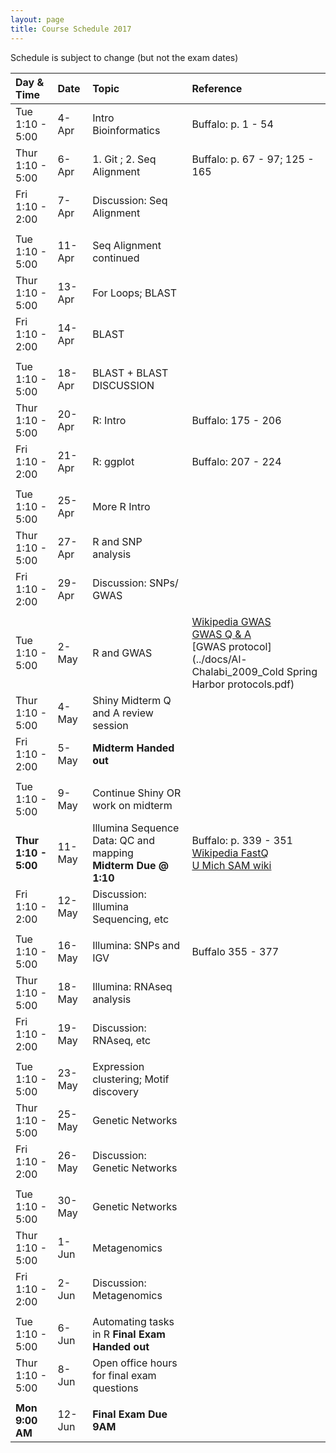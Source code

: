 ```yaml
---
layout: page
title: Course Schedule 2017
---
```


Schedule is subject to change (but not the exam dates)

| Day & Time        |  Date   |  Topic     | Reference
|:------------------|:--------|:-----------|:----------
| Tue 1:10 - 5:00   |  4-Apr  |  Intro Bioinformatics      | Buffalo: p. 1 - 54
| Thur 1:10 - 5:00  |  6-Apr  |  1. Git ; 2. Seq Alignment | Buffalo: p. 67 - 97; 125 - 165
| Fri 1:10 - 2:00   |  7-Apr  |  Discussion: Seq Alignment |
|                   |         |  
| Tue 1:10 - 5:00   |  11-Apr |  Seq Alignment continued   |
| Thur 1:10 - 5:00  |  13-Apr |  For Loops; BLAST          |
| Fri 1:10 - 2:00   |  14-Apr |  BLAST                     |
|                   |         |  
| Tue 1:10 - 5:00   |  18-Apr |  BLAST + BLAST DISCUSSION  |
| Thur 1:10 - 5:00  |  20-Apr |  R: Intro                  | Buffalo: 175 - 206                 
| Fri 1:10 - 2:00   |  21-Apr |  R: ggplot                 | Buffalo: 207 - 224
|                   |         |  
| Tue 1:10 - 5:00   |  25-Apr |  More R Intro        |
| Thur 1:10 - 5:00  |  27-Apr |  R and SNP analysis        |
| Fri 1:10 - 2:00   |  29-Apr |  Discussion: SNPs/ GWAS    |
|                   |         |  |
| Tue 1:10 - 5:00   |  2-May  |  R and GWAS                | [Wikipedia GWAS](http://en.wikipedia.org/wiki/Genome-wide_association_study) <br>  [GWAS Q & A](../docs/Brookfield2010_BMC_Biol.pdf) <br> [GWAS protocol](../docs/Al-Chalabi_2009_Cold Spring Harbor protocols.pdf)
| Thur 1:10 - 5:00  |  4-May  |  Shiny Midterm Q and A review session |
| Fri 1:10 - 2:00   |  5-May  |   __Midterm Handed out__
|                   |         |  
| Tue 1:10 - 5:00   |  9-May  | Continue Shiny OR work on midterm | 
| __Thur 1:10 - 5:00__  |  11-May  | Illumina Sequence Data: QC and mapping <br>  __Midterm Due @ 1:10__ | Buffalo: p. 339 - 351 <br> [Wikipedia FastQ](https://en.wikipedia.org/wiki/FASTQ_format) <br> [U Mich SAM wiki](http://genome.sph.umich.edu/wiki/SAM)
| Fri 1:10 - 2:00   |  12-May  |  Discussion: Illumina Sequencing, etc |
|                   |         |  |
| Tue 1:10 - 5:00   |  16-May |   Illumina: SNPs and IGV | Buffalo 355 - 377
| Thur 1:10 - 5:00  |  18-May |  Illumina: RNAseq analysis |
| Fri 1:10 - 2:00   |  19-May |  Discussion: RNAseq, etc |
|                   |         |   |
| Tue 1:10 - 5:00   |  23-May |  Expression clustering; Motif discovery |
| Thur 1:10 - 5:00  |  25-May |  Genetic Networks|
| Fri 1:10 - 2:00   |  26-May |  Discussion: Genetic Networks |
|                   |         |   |
| Tue 1:10 - 5:00   |  30-May |   Genetic Networks |
| Thur 1:10 - 5:00  |  1-Jun  |   Metagenomics|
| Fri 1:10 - 2:00   |  2-Jun  |  Discussion: Metagenomics |
|                   |         |   |
| Tue 1:10 - 5:00   |  6-Jun  |   Automating tasks in R __Final Exam Handed out__ |
| Thur 1:10 - 5:00  |  8-Jun  |  Open office hours for final exam questions  |
|                   |         | |
| __Mon 9:00 AM__   |  12-Jun | __Final Exam Due 9AM__ |